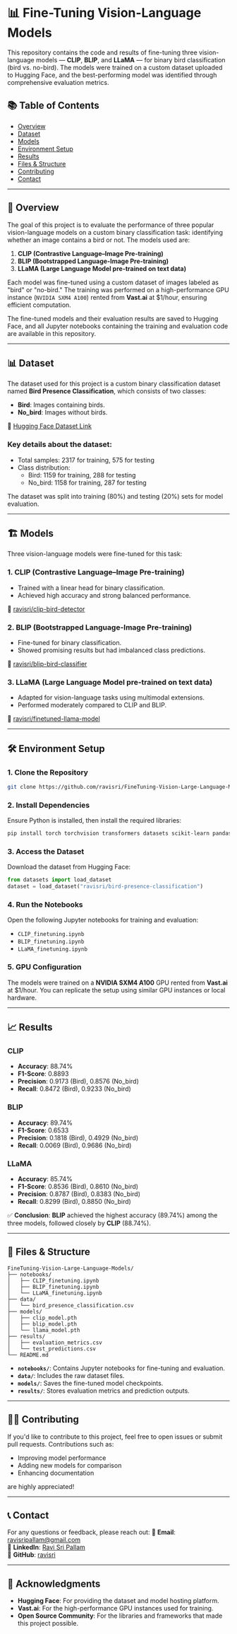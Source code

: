 # 📊 Fine-Tuning Vision-Language Models

This repository contains the code and results of fine-tuning three vision-language models — **CLIP**, **BLIP**, and **LLaMA** — for binary bird classification (bird vs. no-bird). The models were trained on a custom dataset uploaded to Hugging Face, and the best-performing model was identified through comprehensive evaluation metrics.

## 📚 Table of Contents
- [Overview](#overview)
- [Dataset](#dataset)
- [Models](#models)
- [Environment Setup](#environment-setup)
- [Results](#results)
- [Files & Structure](#files--structure)
- [Contributing](#contributing)
- [Contact](#contact)

---

## 🌟 Overview

The goal of this project is to evaluate the performance of three popular vision-language models on a custom binary classification task: identifying whether an image contains a bird or not. The models used are:

1. **CLIP (Contrastive Language–Image Pre-training)**
2. **BLIP (Bootstrapped Language-Image Pre-training)**
3. **LLaMA (Large Language Model pre-trained on text data)**

Each model was fine-tuned using a custom dataset of images labeled as "bird" or "no-bird." The training was performed on a high-performance GPU instance (`NVIDIA SXM4 A100`) rented from **Vast.ai** at $1/hour, ensuring efficient computation.

The fine-tuned models and their evaluation results are saved to Hugging Face, and all Jupyter notebooks containing the training and evaluation code are available in this repository.

---

## 📊 Dataset

The dataset used for this project is a custom binary classification dataset named **Bird Presence Classification**, which consists of two classes:
- **Bird**: Images containing birds.
- **No_bird**: Images without birds.

🔗 [Hugging Face Dataset Link](https://huggingface.co/datasets/ravisri/bird-presence-classification)

### Key details about the dataset:
- Total samples: 2317 for training, 575 for testing
- Class distribution:
  - Bird: 1159 for training, 288 for testing
  - No_bird: 1158 for training, 287 for testing

The dataset was split into training (80%) and testing (20%) sets for model evaluation.

---

## 🏗️ Models

Three vision-language models were fine-tuned for this task:

### 1. **CLIP (Contrastive Language–Image Pre-training)**
- Trained with a linear head for binary classification.
- Achieved high accuracy and strong balanced performance.

🔗 [ravisri/clip-bird-detector](https://huggingface.co/ravisri/clip-bird-detector)

### 2. **BLIP (Bootstrapped Language-Image Pre-training)**
- Fine-tuned for binary classification.
- Showed promising results but had imbalanced class predictions.

🔗 [ravisri/blip-bird-classifier](https://huggingface.co/ravisri/blip-bird-classifier)

### 3. **LLaMA (Large Language Model pre-trained on text data)**
- Adapted for vision-language tasks using multimodal extensions.
- Performed moderately compared to CLIP and BLIP.

🔗 [ravisri/finetuned-llama-model](https://huggingface.co/ravisri/finetuned-llama-model)

---

## 🛠️ Environment Setup

### 1. Clone the Repository

```bash
git clone https://github.com/ravisri/FineTuning-Vision-Large-Language-Models.git
```

### 2. Install Dependencies

Ensure Python is installed, then install the required libraries:

```bash
pip install torch torchvision transformers datasets scikit-learn pandas matplotlib seaborn
```

### 3. Access the Dataset

Download the dataset from Hugging Face:

```python
from datasets import load_dataset
dataset = load_dataset("ravisri/bird-presence-classification")
```

### 4. Run the Notebooks

Open the following Jupyter notebooks for training and evaluation:
- `CLIP_finetuning.ipynb`
- `BLIP_finetuning.ipynb`
- `LLaMA_finetuning.ipynb`

### 5. GPU Configuration

The models were trained on a **NVIDIA SXM4 A100** GPU rented from **Vast.ai** at $1/hour. You can replicate the setup using similar GPU instances or local hardware.

---

## 📈 Results

### **CLIP**
- **Accuracy**: 88.74%
- **F1-Score**: 0.8893
- **Precision**: 0.9173 (Bird), 0.8576 (No_bird)
- **Recall**: 0.8472 (Bird), 0.9233 (No_bird)

### **BLIP**
- **Accuracy**: 89.74%
- **F1-Score**: 0.6533
- **Precision**: 0.1818 (Bird), 0.4929 (No_bird)
- **Recall**: 0.0069 (Bird), 0.9686 (No_bird)

### **LLaMA**
- **Accuracy**: 85.74%
- **F1-Score**: 0.8536 (Bird), 0.8610 (No_bird)
- **Precision**: 0.8787 (Bird), 0.8383 (No_bird)
- **Recall**: 0.8299 (Bird), 0.8850 (No_bird)

✅ **Conclusion**: **BLIP** achieved the highest accuracy (89.74%) among the three models, followed closely by **CLIP** (88.74%).

---

## 📁 Files & Structure

```
FineTuning-Vision-Large-Language-Models/
├── notebooks/
│   ├── CLIP_finetuning.ipynb
│   ├── BLIP_finetuning.ipynb
│   └── LLaMA_finetuning.ipynb
├── data/
│   └── bird_presence_classification.csv
├── models/
│   ├── clip_model.pth
│   ├── blip_model.pth
│   └── llama_model.pth
├── results/
│   ├── evaluation_metrics.csv
│   └── test_predictions.csv
└── README.md
```

- **`notebooks/`**: Contains Jupyter notebooks for fine-tuning and evaluation.
- **`data/`**: Includes the raw dataset files.
- **`models/`**: Saves the fine-tuned model checkpoints.
- **`results/`**: Stores evaluation metrics and prediction outputs.

---

## 👩‍💻 Contributing

If you'd like to contribute to this project, feel free to open issues or submit pull requests. Contributions such as:
- Improving model performance
- Adding new models for comparison
- Enhancing documentation

are highly appreciated!

---

## 📞 Contact

For any questions or feedback, please reach out:
📧 **Email**: ravisripallam@gmail.com  
🔗 **LinkedIn**: [Ravi Sri Pallam](https://www.linkedin.com/in/ravisripallam786/)  
🐙 **GitHub**: [ravisri](https://github.com/RaviSri786)

---

## 🚀 Acknowledgments

- **Hugging Face**: For providing the dataset and model hosting platform.
- **Vast.ai**: For the high-performance GPU instances used for training.
- **Open Source Community**: For the libraries and frameworks that made this project possible.
```
